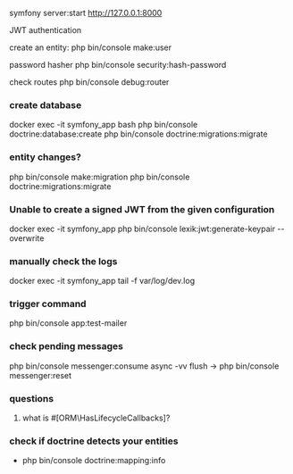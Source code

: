 symfony server:start
http://127.0.0.1:8000

JWT authentication

create an entity:
php bin/console make:user

password hasher
php bin/console security:hash-password

check routes
php bin/console debug:router

### create database
docker exec -it symfony_app bash
php bin/console doctrine:database:create
php bin/console doctrine:migrations:migrate

### entity changes?
php bin/console make:migration
php bin/console doctrine:migrations:migrate

### Unable to create a signed JWT from the given configuration
docker exec -it symfony_app php bin/console lexik:jwt:generate-keypair --overwrite

### manually check the logs
docker exec -it symfony_app tail -f var/log/dev.log

### trigger command
php bin/console app:test-mailer

### check pending messages
php bin/console messenger:consume async -vv
flush -> php bin/console messenger:reset
### questions
1. what is #[ORM\HasLifecycleCallbacks]?

### check if doctrine detects your entities
- php bin/console doctrine:mapping:info